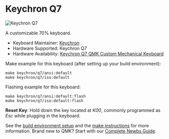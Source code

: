 # Keychron Q7

![Keychron Q7](https://i.imgur.com/dMnFpx0h.jpg)

A customizable 70% keyboard.

* Keyboard Maintainer: [Keychron](https://github.com/keychron)
* Hardware Supported: Keychron Q7
* Hardware Availability: [Keychron Q7 QMK Custom Mechanical Keyboard](https://www.keychron.com/products/keychron-q7-qmk-custom-mechanical-keyboard)

Make example for this keyboard (after setting up your build environment):

    make keychron/q7/ansi:default
    make keychron/q7/iso:default

Flashing example for this keyboard:

    make keychron/q7/ansi:default:flash
    make keychron/q7/iso:default:flash

**Reset Key**: Hold down the key located at *K00*, commonly programmed as *Esc* while plugging in the keyboard.

See the [build environment setup](https://docs.qmk.fm/#/getting_started_build_tools) and the [make instructions](https://docs.qmk.fm/#/getting_started_make_guide) for more information. Brand new to QMK? Start with our [Complete Newbs Guide](https://docs.qmk.fm/#/newbs).